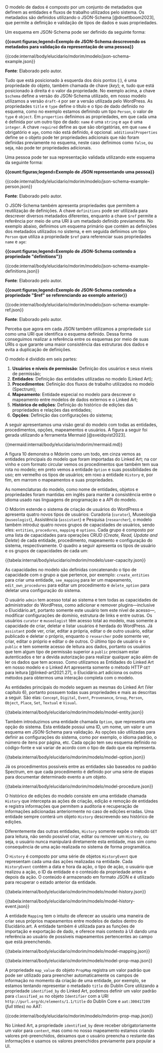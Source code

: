 O modelo de dados é composto por um conjunto de metadados que definem as entidades e fluxos de trabalho utilizados pelo sistema. Os metadados são definidos utilizando o JSON-Schema [@droettboom2023], que permite a definição e validação de tipos de dados e suas propriedades.

Um esquema em JSON-Schema pode ser definido da seguinte forma:

**{{count:figuras;legend=Exemplo de JSON-Schema descrevendo os metadados para validação da representação de uma pessoa}}**

{{code:internal/body/elucidario/mdorim/modelo/json-schema-example.json}}

**Fonte**: Elaborado pelo autor.

Tudo que está posicionado à esquerda dos dois pontos (:), é uma propriedade do objeto, também chamada de chave (_key_); e, tudo que está posicionado à direita é o valor da propriedade. No exemplo acima, a chave `$schema` define a versão do JSON-Schema utilizado, em nosso modelo utilizamos a versão `draft-4` por ser a versão utilizada pelo WordPress. As propriedades `title` e `type` define o título e o tipo de dado definido no esquema, como no exemplo estamos definindo um tipo `Person`, o valor de `type` é `object`. Em `properties` definimos as propriedades, em que cada uma é definida por um outro tipo de dado: `name` é uma `string` e `age` é uma `integer`. A chave `required` define as que são obrigatórias, em que `name` é obrigatório e `age`, como não está definido, é opcional. `additionalProperties` define se o objeto pode ter propriedades adicionais que não foram definidas previamente no esquema, neste caso definimos como `false`, ou seja, não pode ter propriedades adicionais.

Uma pessoa pode ter sua representação validada utilizando este esquema da seguinte forma:

**{{count:figuras;legend=Exemplo de JSON representando uma pessoa}}**

{{code:internal/body/elucidario/mdorim/modelo/json-schema-example-person.json}}

**Fonte**: Elaborado pelo autor.

O JSON-Schema também apresenta propriedades que permitem a reutilização de definições. A chave `definitions` pode ser utilizada para descrever diversos metadados diferentes, enquanto a chave `$ref` permite a referência por meio de uma URI à um metadado definido previamente. No exemplo abaixo, definimos um esquema primário que contém as definições dos metadados utilizados no sistema, e em seguida definimos um tipo `Person` que utiliza a propriedade `$ref` para referenciar suas propriedades `name` e `age`:

**{{count:figuras;legend=Exemplo de JSON-Schema contendo a propriedade "definitions"}}**

{{code:internal/body/elucidario/mdorim/modelo/json-schema-example-definitions.json}}

**Fonte**: Elaborado pelo autor.

**{{count:figuras;legend=Exemplo de JSON-Schema contendo a propriedade "$ref" se referenciando ao exemplo anterior}}**

{{code:internal/body/elucidario/mdorim/modelo/json-schema-example-ref.json}}

**Fonte**: Elaborado pelo autor.

Perceba que agora em cada JSON também utilizamos a propriedade `$id` como uma URI que identifica o esquema definido. Dessa forma conseguimos realizar a referência entre os esquemas por meio de suas URIs o que garante uma maior consistência das estruturas dos dados e evita a duplicação de definições.

O modelo é dividido em seis partes:

1. **Usuários e níveis de permissão**: Definição dos usuários e seus níveis de permissão;
2. **Entidades**: Definição das entidades utilizadas no modelo (Linked Art);
3. **Procedimentos**: Definição dos fluxos de trabalho utilizados no modelo (Spectrum);
4. **Mapeamento**:  Entidade especial no modelo para descrever o mapeamento entre modelos de dados externos e o Linked Art;
5. **Histórico de edições**: Definição do histórico de edições das propriedades e relações das entidades;
6. **Opções**: Definição das configurações do sistema;

A seguir apresentamos uma visão geral do modelo com todas as entidades, procedimentos, opções, mapeamentos e usuários. A figura a seguir foi gerada utilizando a ferramenta Mermaid [@sveidqvist2023].

{{mermaid:internal/body/elucidario/mdorim/mermaid.md}}

A figura 10 demonstra o Mdorim como um todo, em cinza vemos as entidades principais do modelo que foram importadas do Linked Art; na cor vinho e com formato circular vemos os procedimentos que também tem sua rota no modelo; em preto vemos a entidade `Option` e suas possibilidades de uso; em vermelho os tipos de usuários; em roxo a entidade `History` e, por fim, em marrom o mapeamentos e suas propriedades.

As nomenclaturas do modelo, como nome de entidades, objetos e propriedades foram mantidas em inglês para manter a consistência entre o idioma usado nas linguagens de programação e a API do modelo.

O Mdorim estende o sistema de criação de usuários do WordPress e apresenta quatro novos tipos de usuários: Curadoria (`curator`), Museologia (`museologist`), Assistência (`assistant`) e Pesquisa (`researcher`), o modelo também introduz quatro novos grupos de capacidades de usuários, sendo eles: `entities`, `procedures`, `mapping` e `options`. Cada grupo é composto por uma lista de capacidades para operações CRUD (_Create, Read, Update and Delete_) de cada entidade, procedimento, mapeamento e configuração do sistema, respectivamente. O quadro a seguir apresenta os tipos de usuário e os grupos de capacidades de cada um:

{{tabela:internal/body/elucidario/mdorim/modelo/user-capacity.json}}

As capacidades no modelo são definidas concatenando o tipo de capacidade com o grupo a que pertence, por exemplo: `create_entities` para criar uma entidade, `see_mapping` para ler um mapeamento, `edit_own_procedures` para editar um procedimento e `delete_option` para deletar uma configuração do sistema.

O usuário `admin` tem acesso total ao sistema e tem todas as capacidades de administrador do WordPress, como adicionar e remover plugins—inclusive o Elucidário.art, portanto somente este usuário tem este nível de acesso—, modificar configurações de domínio, estrutura de links e entre outras. Os usuários `curator` e `museologist` têm acesso total ao modelo, mas somente a capacidade de criar, deletar e listar usuários é herdada do WordPress. Já `assistant` pode ver, criar, editar a própria, editar o de outro usuário, editar publicado e deletar o próprio, enquanto o `researcher` pode somente ver, criar, editar o próprio e editar o de outros. O último tipo de usuário é o `public` e tem somente acesso de leitura aos dados, portanto os usuários que tem algum tipo de permissão superior a `public` precisam estar autenticados e ter a devida autorização para realizar qualquer ação além de ler os dados que tem acesso. Como utilizamos as Entidades do Linked Art em nosso modelo e o Linked Art apresenta somente o método HTTP `GET` para leitura [@linked-art2021.27], o Elucidário.art adiciona os outros métodos para obtermos uma interação completa com o modelo.

As entidades principais do modelo seguem as mesmas do Linked Art (Ver capítulo 6), portanto possuem todas suas propriedades e mais as descritas a seguir. São elas: `Concept`, `Digital`, `Event`, `Provenance`, `Group`, `Person`, `Object`, `Place`, `Set`, `Textual` e `Visual`.

{{tabela:internal/body/elucidario/mdorim/modelo/model-entity.json}}

Também introduzimos uma entidade chamada `Option`, que representa uma opção do sistema. Esta entidade possui uma ID, um nome, um valor e um esquema em JSON-Schema para validação. As opções são utilizadas para definir as configurações do sistema, como por exemplo, o idioma padrão, o número de itens por página, etc. Cada opção tem seu esquema definido no código-fonte e vai variar de acordo com o tipo de dado que ela representa.

{{tabela:internal/body/elucidario/mdorim/modelo/model-option.json}}

Já os procedimentos possíveis entre as entidades são baseados no padrão Spectrum, em que cada procedimento é definido por uma série de etapas para documentar determinado evento a um objeto.

{{tabela:internal/body/elucidario/mdorim/modelo/model-procedure.json}}

O histórico de edições do modelo consiste em uma entidade chamada `History` que intercepta as ações de criação, edição e remoção de entidades e registra informações que permitem a auditoria e recuperação de informações adicionadas anteriormente no caso de edições erradas. Uma entidade sempre conterá um objeto `History` descrevendo seu histórico de edições.

Diferentemente das outras entidades, `History` somente expõe o método `GET` para leitura, não sendo possível criar, editar ou remover um `History`, ou seja, o usuário nunca manipulará diretamente esta entidade, mas sim como consequência de uma ação realizada no sistema de forma programática.

O `History` é composto por uma série de objetos `HistoryEvent` que representam cada uma das ações realizadas na entidade. Cada `HistoryEvent` contém a data e hora da ação, o tipo de ação, o usuário que realizou a ação, o ID da entidade e o conteúdo da propriedade antes e depois da ação. O conteúdo é armazenado em formato JSON e é utilizado para recuperar o estado anterior da entidade.

{{tabela:internal/body/elucidario/mdorim/modelo/model-history.json}}

{{tabela:internal/body/elucidario/mdorim/modelo/model-history-event.json}}

A entidade `Mapping` tem o intuito de oferecer ao usuário uma maneira de criar seus próprios mapeamentos entre modelos de dados dentro do Elucidário.art. A entidade também é utilizada para as funções de importação e exportação de dado, e oferece mais contexto à UI dando uma referência ao usuário de possíveis mapeamentos pertencentes ao campo que está preenchendo.

{{tabela:internal/body/elucidario/mdorim/modelo/model-mapping.json}}

{{tabela:internal/body/elucidario/mdorim/modelo/model-prop-map.json}}

A propriedade `map_value` do objeto `PropMap` registra um valor padrão que pode ser utilizado para preencher automaticamente os campos de informação no momento da criação de uma entidade, por exemplo, se estamos tentando representar o metadado `title` do Dublin Core utilizando a propriedade `identified_by` do Linked Art, podemos definir um valor padrão para `classified_as` no objeto `Identifier` com a URI `http://purl.org/dc/elements/1.1/title` do Dublin Core e `aat:300417209` (_full titles_) no AAT:

{{code:internal/body/elucidario/mdorim/modelo/mdorim-prop-map.json}}

No Linked Art, a propriedade `identified_by` deve receber obrigatoriamente um valor para `content`, mas como no nosso mapeamento estamos criando valores pré-preenchidos, deixamos que o usuário preencha o restante das informações e usamos os valores preenchidos previamente para popular a UI.
